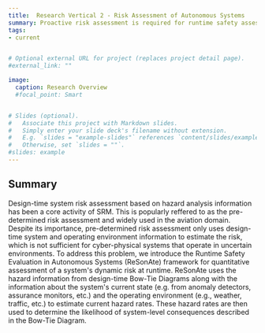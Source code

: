 ```yaml
---
title:  Research Vertical 2 - Risk Assessment of Autonomous Systems
summary: Proactive risk assessment is required for runtime safety assessment of autonomous systems. It needs to utilize the detection results from the anomaly detectors to estimate the risk of the system
tags:
- current


# Optional external URL for project (replaces project detail page).
#external_link: ""

image:
  caption: Research Overview
  #focal_point: Smart


# Slides (optional).
#   Associate this project with Markdown slides.
#   Simply enter your slide deck's filename without extension.
#   E.g. `slides = "example-slides"` references `content/slides/example-slides.md`.
#   Otherwise, set `slides = ""`.
#slides: example
---
```


## Summary

Design-time system risk assessment based on hazard analysis information has been a core activity of SRM. This is popularly reffered to as the pre-determined risk assessment and widely used in the aviation domain. Despite its importance, pre-determined risk assessment only uses design-time system and operating environment information to estimate the risk, which is not sufficient for cyber-physical systems that operate in uncertain environments. To address this problem, we introduce the Runtime Safety Evaluation in Autonomous Systems (ReSonAte) framework for quantitative assessment of a system's dynamic risk at runtime. ReSonAte uses the hazard information from design-time Bow-Tie Diagrams along with the information about the system's current state (e.g. from anomaly detectors, assurance monitors, etc.) and the operating environment (e.g., weather, traffic, etc.) to estimate current hazard rates. These hazard rates are then used to determine the likelihood of system-level consequences described in the Bow-Tie Diagram.
